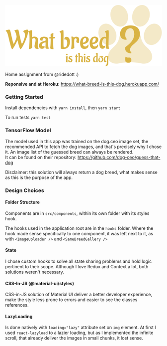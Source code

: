 ![image info](./src/logo.svg)

Home assignment from @ridedott :)

**Reponsive and at Heroku:**
https://what-breed-is-this-dog.herokuapp.com/

### Getting Started

Install dependencies with `yarn install`, then `yarn start`

To run tests `yarn test`

### TensorFlow Model

The model used in this app was trained on the dog.ceo image set, the recommended API to fetch the dog images, and that's precisely why I chose it. An image list of the guessed breed can always be rendered.  
It can be found on their repository:
https://github.com/dog-ceo/guess-that-dog

Disclaimer: this solution will always return a dog breed, what makes sense as this is the purpose of the app.

### Design Choices

#### Folder Structure

Components are in `src/components`, within its own folder with its styles hook.

The hooks used in the application root are in the `hooks` folder.
Where the hook made sense specifically to one component, it was left next to it, as with `<ImageUploader />` and `<SameBreedGallery />`

#### State

I chose custom hooks to solve all state sharing problems and hold logic pertinent to their scope.
Although I love Redux and Context a lot, both solutions weren't necessary.

#### CSS-In-JS (@material-ui/styles)

CSS-in-JS solution of Material UI deliver a better developer experience, make the style less prone to errors and easier to see the classes references.

#### LazyLoading

Is done natively with `loading="lazy"` attribute set on `img` element.
At first I used `react-lazyload` to a lazier loading, but as I implemented the infinite scroll, that already deliver the images in small chunks, it lost sense.
